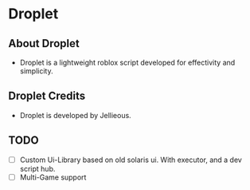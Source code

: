# Droplet

## About Droplet
- Droplet is a lightweight roblox script developed for effectivity and simplicity.

## Droplet Credits
- Droplet is developed by Jellieous.

## TODO
- [ ] Custom Ui-Library based on old solaris ui. With executor, and a dev script hub.
- [ ] Multi-Game support